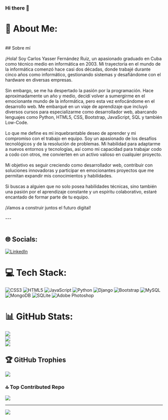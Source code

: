 ### Hi there 👋

# 💫 About Me:
<br>## Sobre mí<br><br>¡Hola! Soy Carlos Yasser Fernández Ruiz, un apasionado graduado en Cuba como técnico medio en informática en 2003. Mi trayectoria en el mundo de la informática comenzó hace casi dos décadas, donde trabajé durante cinco años como informático, gestionando sistemas y desafiándome con el hardware en diversas empresas.<br><br>Sin embargo, se me ha despertado la pasión por la programación. Hace aproximadamente un año y medio, decidí volver a sumergirme en el emocionante mundo de la informática, pero esta vez enfocándome en el desarrollo web. Me embarqué en un viaje de aprendizaje que incluyó diversos cursos para especializarme como desarrollador web, abarcando lenguajes como Python, HTML5, CSS, Bootstrap, JavaScript, SQL y también Low-Code.<br><br>Lo que me define es mi inquebrantable deseo de aprender y mi compromiso con el trabajo en equipo. Soy un apasionado de los desafíos tecnológicos y de la resolución de problemas. Mi habilidad para adaptarme a nuevos entornos y tecnologías, así como mi capacidad para trabajar codo a codo con otros, me convierten en un activo valioso en cualquier proyecto.<br><br>Mi objetivo es seguir creciendo como desarrollador web, contribuir con soluciones innovadoras y participar en emocionantes proyectos que me permitan expandir mis conocimientos y habilidades.<br><br>Si buscas a alguien que no solo posea habilidades técnicas, sino también una pasión por el aprendizaje constante y un espíritu colaborativo, estaré encantado de formar parte de tu equipo.<br><br>¡Vamos a construir juntos el futuro digital!<br><br>---<br><br>

## 🌐 Socials:
[![LinkedIn](https://img.shields.io/badge/LinkedIn-%230077B5.svg?logo=linkedin&logoColor=white)](https://linkedin.com/in/yasercarlos) 

# 💻 Tech Stack:
![CSS3](https://img.shields.io/badge/css3-%231572B6.svg?style=for-the-badge&logo=css3&logoColor=white) ![HTML5](https://img.shields.io/badge/html5-%23E34F26.svg?style=for-the-badge&logo=html5&logoColor=white) ![JavaScript](https://img.shields.io/badge/javascript-%23323330.svg?style=for-the-badge&logo=javascript&logoColor=%23F7DF1E) ![Python](https://img.shields.io/badge/python-3670A0?style=for-the-badge&logo=python&logoColor=ffdd54) ![Django](https://img.shields.io/badge/django-%23092E20.svg?style=for-the-badge&logo=django&logoColor=white) ![Bootstrap](https://img.shields.io/badge/bootstrap-%23563D7C.svg?style=for-the-badge&logo=bootstrap&logoColor=white) ![MySQL](https://img.shields.io/badge/mysql-%2300f.svg?style=for-the-badge&logo=mysql&logoColor=white) ![MongoDB](https://img.shields.io/badge/MongoDB-%234ea94b.svg?style=for-the-badge&logo=mongodb&logoColor=white) ![SQLite](https://img.shields.io/badge/sqlite-%2307405e.svg?style=for-the-badge&logo=sqlite&logoColor=white) ![Adobe Photoshop](https://img.shields.io/badge/adobephotoshop-%2331A8FF.svg?style=for-the-badge&logo=adobephotoshop&logoColor=white)
# 📊 GitHub Stats:
![](https://github-readme-stats.vercel.app/api?username=yassercarlos&theme=dark&hide_border=false&include_all_commits=false&count_private=false)<br/>
![](https://github-readme-streak-stats.herokuapp.com/?user=yassercarlos&theme=dark&hide_border=false)<br/>
![](https://github-readme-stats.vercel.app/api/top-langs/?username=yassercarlos&theme=dark&hide_border=false&include_all_commits=false&count_private=false&layout=compact)

## 🏆 GitHub Trophies
![](https://github-profile-trophy.vercel.app/?username=yassercarlos&theme=radical&no-frame=false&no-bg=true&margin-w=4)

### 🔝 Top Contributed Repo
![](https://github-contributor-stats.vercel.app/api?username=yassercarlos&limit=5&theme=onedark&combine_all_yearly_contributions=true)

---
[![](https://visitcount.itsvg.in/api?id=yassercarlos&icon=0&color=0)](https://visitcount.itsvg.in)

<!-- Proudly created with GPRM ( https://gprm.itsvg.in ) -->



